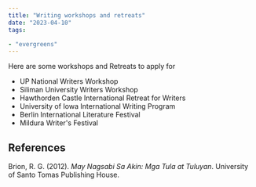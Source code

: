 ```yaml
---
title: "Writing workshops and retreats"
date: "2023-04-10"
tags:

- "evergreens"
---
```


Here are some workshops and Retreats to apply for

- UP National Writers Workshop
- Siliman University Writers Workshop
- Hawthorden Castle International Retreat for Writers
- University of Iowa International Writing Program
- Berlin International Literature Festival
- Mildura Writer's Festival

## References

Brion, R. G. (2012). _May Nagsabi Sa Akin: Mga Tula at Tuluyan_. University of Santo Tomas Publishing House.
